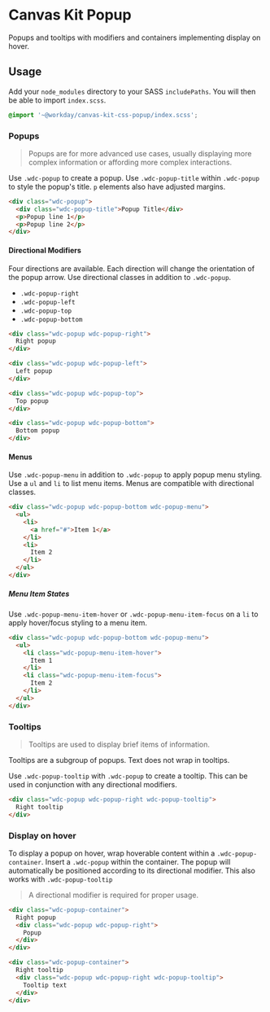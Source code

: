 # Canvas Kit Popup

Popups and tooltips with modifiers and containers implementing display on hover.

## Usage

Add your `node_modules` directory to your SASS `includePaths`. You will then be able to import
`index.scss`.

```scss
@import '~@workday/canvas-kit-css-popup/index.scss';
```

### Popups

> Popups are for more advanced use cases, usually displaying more complex information or affording
> more complex interactions.

Use `.wdc-popup` to create a popup. Use `.wdc-popup-title` within `.wdc-popup` to style the popup's
title. `p` elements also have adjusted margins.

```html
<div class="wdc-popup">
  <div class="wdc-popup-title">Popup Title</div>
  <p>Popup line 1</p>
  <p>Popup line 2</p>
</div>
```

#### Directional Modifiers

Four directions are available. Each direction will change the orientation of the popup arrow. Use
directional classes in addition to `.wdc-popup`.

- `.wdc-popup-right`
- `.wdc-popup-left`
- `.wdc-popup-top`
- `.wdc-popup-bottom`

```html
<div class="wdc-popup wdc-popup-right">
  Right popup
</div>

<div class="wdc-popup wdc-popup-left">
  Left popup
</div>

<div class="wdc-popup wdc-popup-top">
  Top popup
</div>

<div class="wdc-popup wdc-popup-bottom">
  Bottom popup
</div>
```

#### Menus

Use `.wdc-popup-menu` in addition to `.wdc-popup` to apply popup menu styling. Use a `ul` and `li`
to list menu items. Menus are compatible with directional classes.

```html
<div class="wdc-popup wdc-popup-bottom wdc-popup-menu">
  <ul>
    <li>
      <a href="#">Item 1</a>
    </li>
    <li>
      Item 2
    </li>
  </ul>
</div>
```

##### Menu Item States

Use `.wdc-popup-menu-item-hover` or `.wdc-popup-menu-item-focus` on a `li` to apply hover/focus
styling to a menu item.

```html
<div class="wdc-popup wdc-popup-bottom wdc-popup-menu">
  <ul>
    <li class="wdc-popup-menu-item-hover">
      Item 1
    </li>
    <li class="wdc-popup-menu-item-focus">
      Item 2
    </li>
  </ul>
</div>
```

### Tooltips

> Tooltips are used to display brief items of information.

Tooltips are a subgroup of popups. Text does not wrap in tooltips.

Use `.wdc-popup-tooltip` with `.wdc-popup` to create a tooltip. This can be used in conjunction with
any directional modifiers.

```html
<div class="wdc-popup wdc-popup-right wdc-popup-tooltip">
  Right tooltip
</div>
```

### Display on hover

To display a popup on hover, wrap hoverable content within a `.wdc-popup-container`. Insert a
`.wdc-popup` within the container. The popup will automatically be positioned according to its
directional modifier. This also works with `.wdc-popup-tooltip`

> A directional modifier is required for proper usage.

```html
<div class="wdc-popup-container">
  Right popup
  <div class="wdc-popup wdc-popup-right">
    Popup
  </div>
</div>

<div class="wdc-popup-container">
  Right tooltip
  <div class="wdc-popup wdc-popup-right wdc-popup-tooltip">
    Tooltip text
  </div>
</div>
```
